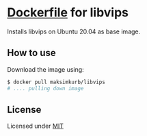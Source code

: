 # [Dockerfile](https://hub.docker.com/r/maksimkurb/vips) for libvips

Installs libvips on Ubuntu 20.04 as base image.

## How to use

Download the image using:

```bash
$ docker pull maksimkurb/libvips
# .... pulling down image
```


## License

Licensed under [MIT](http://opensource.org/licenses/mit-license.html)
